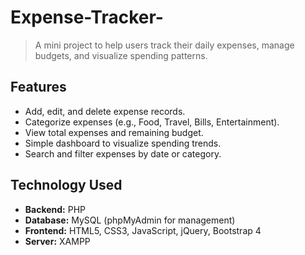 # Expense-Tracker-


> A mini project to help users track their daily expenses, manage budgets, and visualize spending patterns.

## Features

- Add, edit, and delete expense records.
- Categorize expenses (e.g., Food, Travel, Bills, Entertainment).
- View total expenses and remaining budget.
- Simple dashboard to visualize spending trends.
- Search and filter expenses by date or category.

## Technology Used

- **Backend:** PHP  
- **Database:** MySQL (phpMyAdmin for management)  
- **Frontend:** HTML5, CSS3, JavaScript, jQuery, Bootstrap 4  
- **Server:** XAMPP
